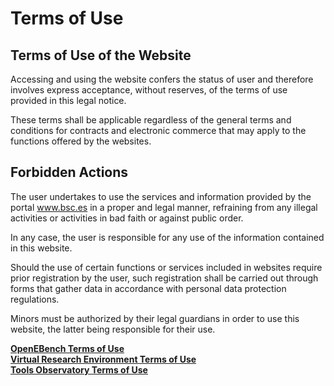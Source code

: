 # Terms of Use 

## Terms of Use of the Website 
Accessing and using the website confers the status of user and therefore involves express acceptance, without reserves, of the terms of use provided in this legal notice. 

These terms shall be applicable regardless of the general terms and conditions for contracts and electronic commerce that may apply to the functions offered by the websites.

## Forbidden Actions 
The user undertakes to use the services and information provided by the portal www.bsc.es in a proper and legal manner, refraining from any illegal activities or activities in bad faith or against public order. 

In any case, the user is responsible for any use of the information contained in this website. 

Should the use of certain functions or services included in websites require prior registration by the user, such registration shall be carried out through forms that gather data in accordance with personal data protection regulations. 

Minors must be authorized by their legal guardians in order to use this website, the latter being responsible for their use. 

**[OpenEBench Terms of Use](https://openebench.bsc.es/legal-notice/)**  
**[Virtual Research Environment Terms of Use](https://openebench.bsc.es/vre//applib/termsofuse.html)**              
**[Tools Observatory Terms of Use](https://openebench.bsc.es/observatory/About)**
